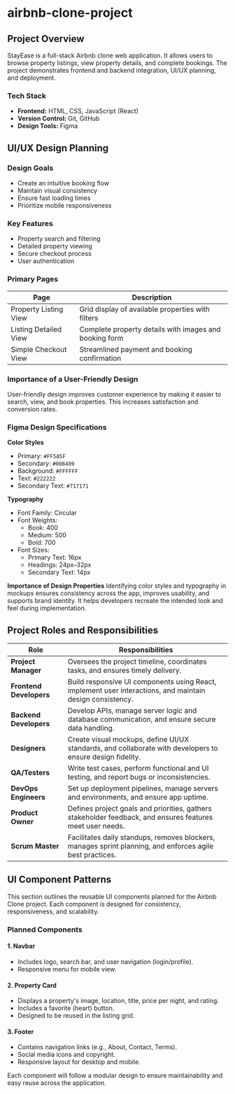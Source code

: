 # airbnb-clone-project

## Project Overview
StayEase is a full-stack Airbnb clone web application. It allows users to browse property listings, view property details, and complete bookings. The project demonstrates frontend and backend integration, UI/UX planning, and deployment.

### Tech Stack
- **Frontend:** HTML, CSS, JavaScript (React)
- **Version Control:** Git, GitHub
- **Design Tools:** Figma

## UI/UX Design Planning

### Design Goals
- Create an intuitive booking flow
- Maintain visual consistency
- Ensure fast loading times
- Prioritize mobile responsiveness

### Key Features
- Property search and filtering
- Detailed property viewing
- Secure checkout process
- User authentication

### Primary Pages

| Page                  | Description                                                                  |
|-----------------------|-------------------------------------------------------------------------------|
| Property Listing View | Grid display of available properties with filters                            |
| Listing Detailed View | Complete property details with images and booking form                       |
| Simple Checkout View  | Streamlined payment and booking confirmation                                  |

### Importance of a User-Friendly Design
User-friendly design improves customer experience by making it easier to search, view, and book properties. This increases satisfaction and conversion rates.

### Figma Design Specifications

**Color Styles**
- Primary: `#FF5A5F`
- Secondary: `#008489`
- Background: `#FFFFFF`
- Text: `#222222`
- Secondary Text: `#717171`

**Typography**
- Font Family: Circular
- Font Weights:
  - Book: 400
  - Medium: 500
  - Bold: 700
- Font Sizes:
  - Primary Text: 16px
  - Headings: 24px–32px
  - Secondary Text: 14px

**Importance of Design Properties**
Identifying color styles and typography in mockups ensures consistency across the app, improves usability, and supports brand identity. It helps developers recreate the intended look and feel during implementation.

## Project Roles and Responsibilities

| Role               | Responsibilities                                                                 |
|--------------------|----------------------------------------------------------------------------------|
| **Project Manager** | Oversees the project timeline, coordinates tasks, and ensures timely delivery.  |
| **Frontend Developers** | Build responsive UI components using React, implement user interactions, and maintain design consistency. |
| **Backend Developers** | Develop APIs, manage server logic and database communication, and ensure secure data handling. |
| **Designers**         | Create visual mockups, define UI/UX standards, and collaborate with developers to ensure design fidelity. |
| **QA/Testers**        | Write test cases, perform functional and UI testing, and report bugs or inconsistencies. |
| **DevOps Engineers**  | Set up deployment pipelines, manage servers and environments, and ensure app uptime. |
| **Product Owner**     | Defines project goals and priorities, gathers stakeholder feedback, and ensures features meet user needs. |
| **Scrum Master**      | Facilitates daily standups, removes blockers, manages sprint planning, and enforces agile best practices. |


## UI Component Patterns

This section outlines the reusable UI components planned for the Airbnb Clone project. Each component is designed for consistency, responsiveness, and scalability.

### Planned Components

#### 1. Navbar
- Includes logo, search bar, and user navigation (login/profile).
- Responsive menu for mobile view.

#### 2. Property Card
- Displays a property's image, location, title, price per night, and rating.
- Includes a favorite (heart) button.
- Designed to be reused in the listing grid.

#### 3. Footer
- Contains navigation links (e.g., About, Contact, Terms).
- Social media icons and copyright.
- Responsive layout for desktop and mobile.

Each component will follow a modular design to ensure maintainability and easy reuse across the application.
